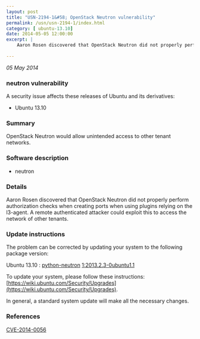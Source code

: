 ```yaml
---
layout: post
title: "USN-2194-1&#58; OpenStack Neutron vulnerability"
permalink: /usn/usn-2194-1/index.html
category: [ ubuntu-13.10]
date: 2014-05-05 12:00:00
excerpt: |
    Aaron Rosen discovered that OpenStack Neutron did not properly perform authorization checks when creating ports when using plugins relying on the l3-agent. A remote authenticated attacker could exploit this to access the network of other tenants. 
    
--- 
```

 
 

*05 May 2014*

### neutron vulnerability

A security issue affects these releases of Ubuntu and its derivatives:

* Ubuntu 13.10

### Summary

OpenStack Neutron would allow unintended access to other tenant networks. 

### Software description

* neutron 

### Details

Aaron Rosen discovered that OpenStack Neutron did not properly perform authorization checks when creating ports when using plugins relying on the l3-agent. A remote authenticated attacker could exploit this to access the network of other tenants. 

### Update instructions

The problem can be corrected by updating your system to the following package version:

Ubuntu 13.10
 : [python-neutron](https://launchpad.net/ubuntu/+source/neutron) <span> [1:2013.2.3-0ubuntu1.1](https://launchpad.net/ubuntu/+source/neutron/1:2013.2.3-0ubuntu1.1) </span> 

To update your system, please follow these instructions: [https://wiki.ubuntu.com/Security/Upgrades](https://wiki.ubuntu.com/Security/Upgrades).

In general, a standard system update will make all the necessary changes. 

### References

 
 [CVE-2014-0056](http://people.ubuntu.com/~ubuntu-security/cve/CVE-2014-0056)
 

